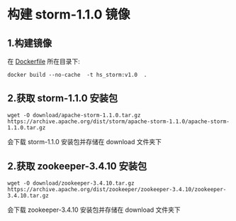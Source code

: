 ﻿# 构建 storm-1.1.0 镜像

## 1.构建镜像
在 [Dockerfile](./Dockerfile) 所在目录下:  
```
docker build --no-cache  -t hs_storm:v1.0  .
```

## 2.获取 storm-1.1.0 安装包    
```
wget -O download/apache-storm-1.1.0.tar.gz https://archive.apache.org/dist/storm/apache-storm-1.1.0/apache-storm-1.1.0.tar.gz
```   
会下载 storm-1.1.0 安装包并存储在 download 文件夹下  

## 2.获取 zookeeper-3.4.10 安装包    
```
wget -O download/zookeeper-3.4.10.tar.gz https://archive.apache.org/dist/zookeeper/zookeeper-3.4.10/zookeeper-3.4.10.tar.gz
```   
会下载 zookeeper-3.4.10 安装包并存储在 download 文件夹下  






